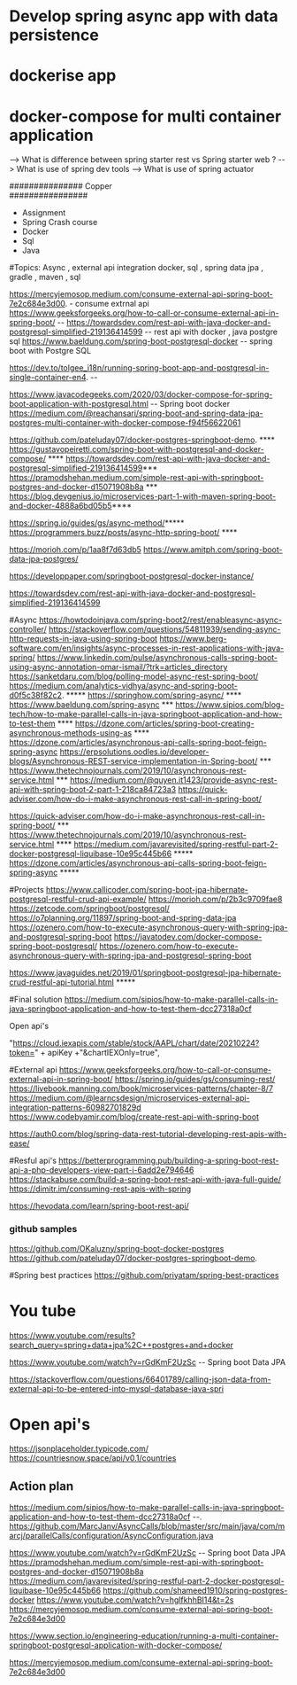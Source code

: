 # Develop spring async app with data persistence 

# dockerise app 
# docker-compose for multi container application 

--> What is difference between spring starter rest vs Spring starter web ?
--> What is use of spring dev tools 
--> What is use of spring actuator 



###############
Copper  
################
- Assignment 
- Spring Crash course 
- Docker 
- Sql 
- Java 


#Topics: Async , external api integration docker,  sql , spring data jpa ,  gradle , maven , sql 

https://mercyjemosop.medium.com/consume-external-api-spring-boot-7e2c684e3d00. - consume extrnal api
https://www.geeksforgeeks.org/how-to-call-or-consume-external-api-in-spring-boot/ -- 
https://towardsdev.com/rest-api-with-java-docker-and-postgresql-simplified-219136414599 -- rest api with docker , java postgre sql
https://www.baeldung.com/spring-boot-postgresql-docker  -- spring boot with Postgre SQL 

https://dev.to/tolgee_i18n/running-spring-boot-app-and-postgresql-in-single-container-en4. -- 

https://www.javacodegeeks.com/2020/03/docker-compose-for-spring-boot-application-with-postgresql.html -- Spring boot docker 
https://medium.com/@reachansari/spring-boot-and-spring-data-jpa-postgres-multi-container-with-docker-compose-f94f56622061



https://github.com/pateluday07/docker-postgres-springboot-demo.   **** 
https://gustavopeiretti.com/spring-boot-with-postgresql-and-docker-compose/ **** 
https://towardsdev.com/rest-api-with-java-docker-and-postgresql-simplified-219136414599*** 
https://pramodshehan.medium.com/simple-rest-api-with-springboot-postgres-and-docker-d15071908b8a *** 
https://blog.devgenius.io/microservices-part-1-with-maven-spring-boot-and-docker-4888a6bd05b5**** 

https://spring.io/guides/gs/async-method/***** 
https://programmers.buzz/posts/async-http-spring-boot/ **** 

https://morioh.com/p/1aa8f7d63db5
https://www.amitph.com/spring-boot-data-jpa-postgres/

https://developpaper.com/springboot-postgresql-docker-instance/

https://towardsdev.com/rest-api-with-java-docker-and-postgresql-simplified-219136414599

#Async 
https://howtodoinjava.com/spring-boot2/rest/enableasync-async-controller/
https://stackoverflow.com/questions/54811939/sending-async-http-requests-in-java-using-spring-boot
https://www.berg-software.com/en/insights/async-processes-in-rest-applications-with-java-spring/
https://www.linkedin.com/pulse/asynchronous-calls-spring-boot-using-async-annotation-omar-ismail/?trk=articles_directory
https://sanketdaru.com/blog/polling-model-async-rest-spring-boot/
https://medium.com/analytics-vidhya/async-and-spring-boot-d0f5c38f82c2. ***** 
https://springhow.com/spring-async/ **** 
https://www.baeldung.com/spring-async *** 
https://www.sipios.com/blog-tech/how-to-make-parallel-calls-in-java-springboot-application-and-how-to-test-them **** 
https://dzone.com/articles/spring-boot-creating-asynchronous-methods-using-as **** 
https://dzone.com/articles/asynchronous-api-calls-spring-boot-feign-spring-async
https://erpsolutions.oodles.io/developer-blogs/Asynchronous-REST-service-implementation-in-Spring-boot/ *** 
https://www.thetechnojournals.com/2019/10/asynchronous-rest-service.html *** 
https://medium.com/@quyen.it1423/provide-async-rest-api-with-spring-boot-2-part-1-218ca84723a3
https://quick-adviser.com/how-do-i-make-asynchronous-rest-call-in-spring-boot/

https://quick-adviser.com/how-do-i-make-asynchronous-rest-call-in-spring-boot/ *** 
https://www.thetechnojournals.com/2019/10/asynchronous-rest-service.html **** 
https://medium.com/javarevisited/spring-restful-part-2-docker-postgresql-liquibase-10e95c445b66 ***** 
https://dzone.com/articles/asynchronous-api-calls-spring-boot-feign-spring-async ***** 

#Projects 
https://www.callicoder.com/spring-boot-jpa-hibernate-postgresql-restful-crud-api-example/
https://morioh.com/p/2b3c9709fae8
https://zetcode.com/springboot/postgresql/
https://o7planning.org/11897/spring-boot-and-spring-data-jpa
https://ozenero.com/how-to-execute-asynchronous-query-with-spring-jpa-and-postgresql-spring-boot
https://javatodev.com/docker-compose-spring-boot-postgresql/
https://ozenero.com/how-to-execute-asynchronous-query-with-spring-jpa-and-postgresql-spring-boot

https://www.javaguides.net/2019/01/springboot-postgresql-jpa-hibernate-crud-restful-api-tutorial.html ***** 


#Final solution 
https://medium.com/sipios/how-to-make-parallel-calls-in-java-springboot-application-and-how-to-test-them-dcc27318a0cf

Open api's


 "https://cloud.iexapis.com/stable/stock/AAPL/chart/date/20210224?token=" + apiKey +"&chartIEXOnly=true",
 
 



#External api
https://www.geeksforgeeks.org/how-to-call-or-consume-external-api-in-spring-boot/
https://spring.io/guides/gs/consuming-rest/
https://livebook.manning.com/book/microservices-patterns/chapter-8/7
https://medium.com/@learncsdesign/microservices-external-api-integration-patterns-60982701829d
https://www.codebyamir.com/blog/create-rest-api-with-spring-boot

https://auth0.com/blog/spring-data-rest-tutorial-developing-rest-apis-with-ease/


#Resful api's
https://betterprogramming.pub/building-a-spring-boot-rest-api-a-php-developers-view-part-i-6add2e794646
https://stackabuse.com/build-a-spring-boot-rest-api-with-java-full-guide/
https://dimitr.im/consuming-rest-apis-with-spring

https://hevodata.com/learn/spring-boot-rest-api/

### github samples 
https://github.com/OKaluzny/spring-boot-docker-postgres
https://github.com/pateluday07/docker-postgres-springboot-demo. 


#Spring  best practices
https://github.com/priyatam/spring-best-practices


# You tube 
https://www.youtube.com/results?search_query=spring+data+jpa%2C++postgres+and+docker

https://www.youtube.com/watch?v=rGdKmF2UzSc -- Spring boot Data JPA 

https://stackoverflow.com/questions/66401789/calling-json-data-from-external-api-to-be-entered-into-mysql-database-java-spri

# Open api's
https://jsonplaceholder.typicode.com/
https://countriesnow.space/api/v0.1/countries



## Action plan
https://medium.com/sipios/how-to-make-parallel-calls-in-java-springboot-application-and-how-to-test-them-dcc27318a0cf
--. https://github.com/MarcJanv/AsyncCalls/blob/master/src/main/java/com/marcj/parallelCalls/configuration/AsyncConfiguration.java

https://www.youtube.com/watch?v=rGdKmF2UzSc -- Spring boot Data JPA 
https://pramodshehan.medium.com/simple-rest-api-with-springboot-postgres-and-docker-d15071908b8a
https://medium.com/javarevisited/spring-restful-part-2-docker-postgresql-liquibase-10e95c445b66
https://github.com/shameed1910/spring-postgres-docker
https://www.youtube.com/watch?v=hglfkhhBI14&t=2s
https://mercyjemosop.medium.com/consume-external-api-spring-boot-7e2c684e3d00

https://www.section.io/engineering-education/running-a-multi-container-springboot-postgresql-application-with-docker-compose/


https://mercyjemosop.medium.com/consume-external-api-spring-boot-7e2c684e3d00
